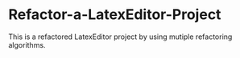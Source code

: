 # Refactor-a-LatexEditor-Project
This is a refactored LatexEditor project by using mutiple refactoring algorithms.
